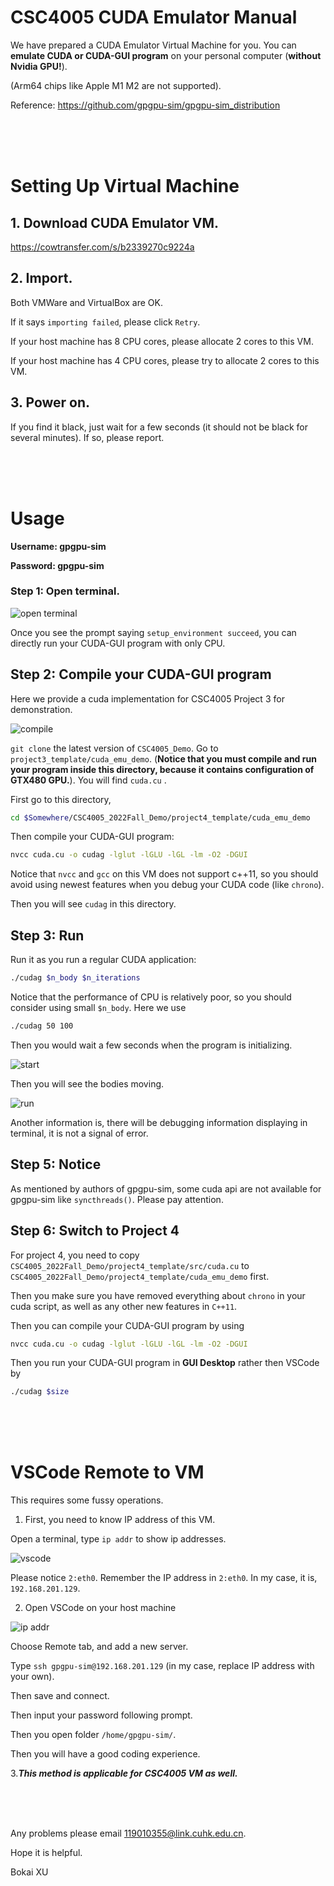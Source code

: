 # CSC4005 CUDA Emulator Manual

We have prepared a CUDA Emulator Virtual Machine for you. You can **emulate CUDA or CUDA-GUI program** on your personal computer (**without Nvidia GPU!**). 

(Arm64 chips like Apple M1 M2 are not supported).


Reference: https://github.com/gpgpu-sim/gpgpu-sim_distribution

 
<br/>
<br/>
<br/>


# Setting Up Virtual Machine

## 1. Download CUDA Emulator VM.

https://cowtransfer.com/s/b2339270c9224a


## 2. Import.

Both VMWare and VirtualBox are OK.

If it says `importing failed`, please click `Retry`.

If your host machine has 8 CPU cores, please allocate 2 cores to this VM. 

If your host machine has 4 CPU cores, please try to allocate 2 cores to this VM.

## 3. Power on.

If you find it black, just wait for a few seconds (it should not be black for several minutes). If so, please report.



<br/>
<br/>
<br/>

# Usage

**Username: gpgpu-sim**

**Password: gpgpu-sim**

### Step 1: Open terminal.

![open terminal](./cuda-emu/01.png)

Once you see the prompt saying `setup_environment succeed`, you can directly run your CUDA-GUI program with only CPU.



## Step 2: Compile your **CUDA-GUI** program

Here we provide a cuda implementation for CSC4005 Project 3 for demonstration.

![compile](./cuda-emu/02.png)

`git clone` the latest version of `CSC4005_Demo`. Go to `project3_template/cuda_emu_demo`. (**Notice that you must compile and run your program inside this directory, because it contains configuration of GTX480 GPU.**). You will find `cuda.cu` .

First go to this directory,

```bash
cd $Somewhere/CSC4005_2022Fall_Demo/project4_template/cuda_emu_demo
```

Then compile your CUDA-GUI program:

```bash
nvcc cuda.cu -o cudag -lglut -lGLU -lGL -lm -O2 -DGUI
```

Notice that `nvcc` and `gcc` on this VM does not support c++11, so you should avoid using newest features when you debug your CUDA code (like `chrono`).

Then you will see `cudag` in this directory.


## Step 3: Run

Run it as you run a regular CUDA application:

```bash
./cudag $n_body $n_iterations
```

Notice that the performance of CPU is relatively poor, so you should consider using small `$n_body`. Here we use

```bash
./cudag 50 100
```

Then you would wait a few seconds when the program is initializing.

![start](./cuda-emu/03.png)

Then you will see the bodies moving.

![run](./cuda-emu/04.png)

Another information is, there will be debugging information displaying in terminal, it is not a signal of error.

## Step 5: Notice

As mentioned by authors of gpgpu-sim, some cuda api are not available for gpgpu-sim like `syncthreads()`. Please pay attention.



## Step 6: Switch to Project 4

For project 4, you need to copy `CSC4005_2022Fall_Demo/project4_template/src/cuda.cu` to `CSC4005_2022Fall_Demo/project4_template/cuda_emu_demo` first.

Then you make sure you have removed everything about `chrono` in your cuda script, as well as any other new features in `C++11`. 

Then you can compile your CUDA-GUI program by using


```bash
nvcc cuda.cu -o cudag -lglut -lGLU -lGL -lm -O2 -DGUI
```

Then you run your CUDA-GUI program in **GUI Desktop** rather then VSCode by 


```bash
./cudag $size
```


<br/>
<br/>
<br/>



# VSCode Remote to VM

This requires some fussy operations.

1. First, you need to know IP address of this VM.

Open a terminal, type `ip addr` to show ip addresses.

![vscode](./cuda-emu/05.png)

Please notice `2:eth0`. Remember the IP address in `2:eth0`. In my case, it is, `192.168.201.129`. 



2. Open VSCode on your host machine

![ip addr](./cuda-emu/06.png)

Choose Remote tab, and add a new server.

Type `ssh gpgpu-sim@192.168.201.129` (in my case, replace IP address with your own). 

Then save and connect.

Then input your password following prompt.

Then you open folder `/home/gpgpu-sim/`.

Then you will have a good coding experience.



3.***This method is applicable for CSC4005 VM as well.***



<br/>
<br/>
<br/>





Any problems please email 119010355@link.cuhk.edu.cn.

Hope it is helpful.

Bokai XU